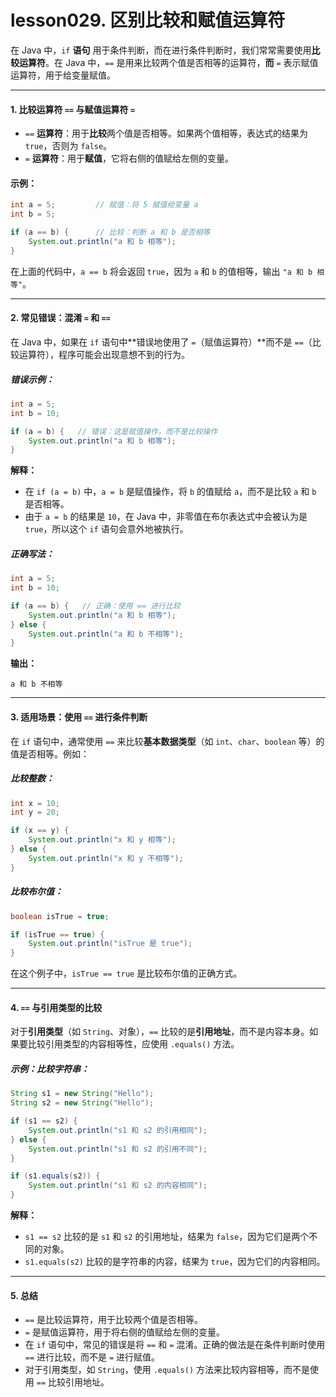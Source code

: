 # lesson029. 区别比较和赋值运算符

在 Java 中，`if` **语句** 用于条件判断，而在进行条件判断时，我们常常需要使用**比较运算符**。在 Java 中，`==` 是用来比较两个值是否相等的运算符，**而** `=` 表示赋值运算符，用于给变量赋值。

------

#### 1. 比较运算符 `==` 与赋值运算符 `=`

- `==` **运算符**：用于**比较**两个值是否相等。如果两个值相等，表达式的结果为 `true`，否则为 `false`。
- `=` **运算符**：用于**赋值**，它将右侧的值赋给左侧的变量。

#### 示例：

```java
int a = 5;         // 赋值：将 5 赋值给变量 a
int b = 5;

if (a == b) {      // 比较：判断 a 和 b 是否相等
    System.out.println("a 和 b 相等");
}
```

在上面的代码中，`a == b` 将会返回 `true`，因为 `a` 和 `b` 的值相等，输出 `"a 和 b 相等"`。

------

#### 2. 常见错误：混淆 `=` 和 `==`

在 Java 中，如果在 `if` 语句中**错误地使用了 `=`（赋值运算符）**而不是 `==`（比较运算符），程序可能会出现意想不到的行为。

##### 错误示例：

```java
int a = 5;
int b = 10;

if (a = b) {   // 错误：这是赋值操作，而不是比较操作
    System.out.println("a 和 b 相等");
}
```

**解释：**

- 在 `if (a = b)` 中，`a = b` 是赋值操作，将 `b` 的值赋给 `a`，而不是比较 `a` 和 `b` 是否相等。
- 由于 `a = b` 的结果是 `10`，在 Java 中，非零值在布尔表达式中会被认为是 `true`，所以这个 `if` 语句会意外地被执行。

##### 正确写法：

```java
int a = 5;
int b = 10;

if (a == b) {   // 正确：使用 == 进行比较
    System.out.println("a 和 b 相等");
} else {
    System.out.println("a 和 b 不相等");
}
```

**输出：**

```plain
a 和 b 不相等
```

------

#### 3. 适用场景：使用 `==` 进行条件判断

在 `if` 语句中，通常使用 `==` 来比较**基本数据类型**（如 `int`、`char`、`boolean` 等）的值是否相等。例如：

##### 比较整数：

```java
int x = 10;
int y = 20;

if (x == y) {
    System.out.println("x 和 y 相等");
} else {
    System.out.println("x 和 y 不相等");
}
```

##### 比较布尔值：

```java
boolean isTrue = true;

if (isTrue == true) {
    System.out.println("isTrue 是 true");
}
```

在这个例子中，`isTrue == true` 是比较布尔值的正确方式。

------

#### 4. `==` 与引用类型的比较

对于**引用类型**（如 `String`、对象），`==` 比较的是**引用地址**，而不是内容本身。如果要比较引用类型的内容相等性，应使用 `.equals()` 方法。

##### 示例：比较字符串：

```java
String s1 = new String("Hello");
String s2 = new String("Hello");

if (s1 == s2) {
    System.out.println("s1 和 s2 的引用相同");
} else {
    System.out.println("s1 和 s2 的引用不同");
}

if (s1.equals(s2)) {
    System.out.println("s1 和 s2 的内容相同");
}
```

**解释：**

- `s1 == s2` 比较的是 `s1` 和 `s2` 的引用地址，结果为 `false`，因为它们是两个不同的对象。
- `s1.equals(s2)` 比较的是字符串的内容，结果为 `true`，因为它们的内容相同。

------

#### 5. 总结

- `==` 是比较运算符，用于比较两个值是否相等。
- `=` 是赋值运算符，用于将右侧的值赋给左侧的变量。
- 在 `if` 语句中，常见的错误是将 `==` 和 `=` 混淆。正确的做法是在条件判断时使用 `==` 进行比较，而不是 `=` 进行赋值。
- 对于引用类型，如 `String`，使用 `.equals()` 方法来比较内容相等，而不是使用 `==` 比较引用地址。